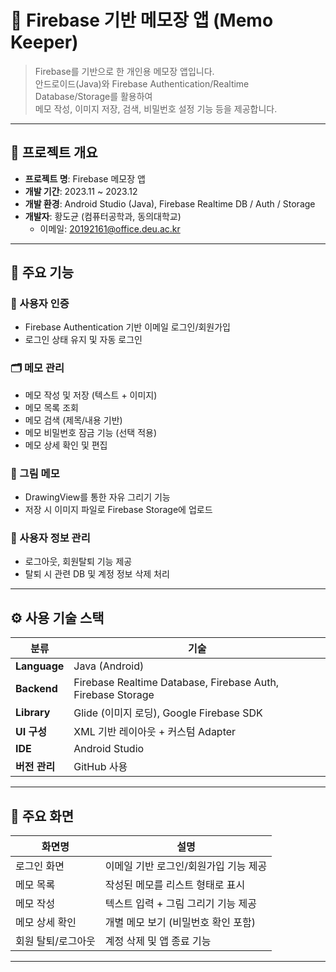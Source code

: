 # 📝 Firebase 기반 메모장 앱 (Memo Keeper)

> Firebase를 기반으로 한 개인용 메모장 앱입니다.  
> 안드로이드(Java)와 Firebase Authentication/Realtime Database/Storage를 활용하여  
> 메모 작성, 이미지 저장, 검색, 비밀번호 설정 기능 등을 제공합니다.

---

## 📌 프로젝트 개요

- **프로젝트 명**: Firebase 메모장 앱
- **개발 기간**: 2023.11 ~ 2023.12
- **개발 환경**: Android Studio (Java), Firebase Realtime DB / Auth / Storage
- **개발자**: 황도균 (컴퓨터공학과, 동의대학교)  
  - 이메일: 20192161@office.deu.ac.kr

---

## 🧩 주요 기능

### 👤 사용자 인증
- Firebase Authentication 기반 이메일 로그인/회원가입
- 로그인 상태 유지 및 자동 로그인

### 🗂️ 메모 관리
- 메모 작성 및 저장 (텍스트 + 이미지)
- 메모 목록 조회
- 메모 검색 (제목/내용 기반)
- 메모 비밀번호 잠금 기능 (선택 적용)
- 메모 상세 확인 및 편집

### 🎨 그림 메모
- DrawingView를 통한 자유 그리기 기능
- 저장 시 이미지 파일로 Firebase Storage에 업로드

### 🔐 사용자 정보 관리
- 로그아웃, 회원탈퇴 기능 제공
- 탈퇴 시 관련 DB 및 계정 정보 삭제 처리

---

## ⚙️ 사용 기술 스택

| 분류        | 기술                                                      |
|-------------|-----------------------------------------------------------|
| **Language**  | Java (Android)                                           |
| **Backend**   | Firebase Realtime Database, Firebase Auth, Firebase Storage |
| **Library**   | Glide (이미지 로딩), Google Firebase SDK                |
| **UI 구성**   | XML 기반 레이아웃 + 커스텀 Adapter                        |
| **IDE**       | Android Studio                                           |
| **버전 관리** | GitHub 사용                                               |

---

## 📱 주요 화면

| 화면명            | 설명                                   |
|-------------------|----------------------------------------|
| 로그인 화면       | 이메일 기반 로그인/회원가입 기능 제공 |
| 메모 목록         | 작성된 메모를 리스트 형태로 표시       |
| 메모 작성         | 텍스트 입력 + 그림 그리기 기능 제공    |
| 메모 상세 확인    | 개별 메모 보기 (비밀번호 확인 포함)    |
| 회원 탈퇴/로그아웃 | 계정 삭제 및 앱 종료 기능              |

---

